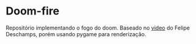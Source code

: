 # Doom-fire
Repositório implementando o fogo do doom.
Baseado no [video](https://www.youtube.com/watch?v=fxm8cadCqbs) do Felipe Deschamps, porém usando pygame para renderização.
